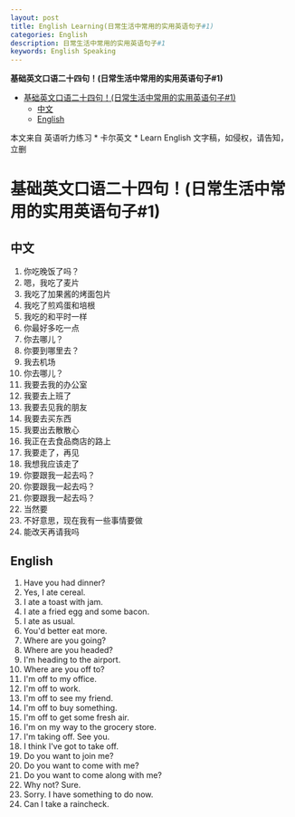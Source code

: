 ```yaml
---
layout: post
title: English Learning(日常生活中常用的实用英语句子#1)
categories: English
description: 日常生活中常用的实用英语句子#1
keywords: English Speaking
---
```


<!-- START doctoc generated TOC please keep comment here to allow auto update -->
<!-- DON'T EDIT THIS SECTION, INSTEAD RE-RUN doctoc TO UPDATE -->
**基础英文口语二十四句！(日常生活中常用的实用英语句子#1)**

- [基础英文口语二十四句！(日常生活中常用的实用英语句子#1)](#%E5%9F%BA%E7%A1%80%E8%8B%B1%E6%96%87%E5%8F%A3%E8%AF%AD%E4%BA%8C%E5%8D%81%E5%9B%9B%E5%8F%A5%E6%97%A5%E5%B8%B8%E7%94%9F%E6%B4%BB%E4%B8%AD%E5%B8%B8%E7%94%A8%E7%9A%84%E5%AE%9E%E7%94%A8%E8%8B%B1%E8%AF%AD%E5%8F%A5%E5%AD%901)
  - [中文](#%E4%B8%AD%E6%96%87)
  - [English](#english)

<!-- END doctoc generated TOC please keep comment here to allow auto update -->

本文来自 英语听力练习 * 卡尔英文 * Learn English 文字稿，如侵权，请告知，立删
# 基础英文口语二十四句！(日常生活中常用的实用英语句子#1)

## 中文
1. 你吃晚饭了吗？
2. 嗯，我吃了麦片
3. 我吃了加果酱的烤面包片
4. 我吃了煎鸡蛋和培根
5. 我吃的和平时一样
6. 你最好多吃一点
7. 你去哪儿？
8. 你要到哪里去？
9. 我去机场
10. 你去哪儿？
11. 我要去我的办公室
12. 我要去上班了
13. 我要去见我的朋友
14. 我要去买东西
15. 我要出去散散心
16. 我正在去食品商店的路上
17. 我要走了，再见
18. 我想我应该走了
19. 你要跟我一起去吗？
20. 你要跟我一起去吗？
21. 你要跟我一起去吗？
22. 当然要
23. 不好意思，现在我有一些事情要做
24. 能改天再请我吗

## English
1. Have you had dinner?
2. Yes, I ate cereal.
3. I ate a toast with jam.
4. I ate a fried egg and some bacon.
5. I ate as usual.
6. You'd better eat more.
7. Where are you going?
8. Where are you headed?
9. I'm heading to the airport.
10. Where are you off to?
11. I'm off to my office.
12. I'm off to work.
13. I'm off to see my friend.
14. I'm off to buy something.
15. I'm off to get some fresh air.
16. I'm on my way to the grocery store.
17. I'm taking off. See you.
18. I think I've got to take off.
19. Do you want to join me?
20. Do you want to come with me?
21. Do you want to come along with me?
22. Why not? Sure.
23. Sorry. I have something to do now.
24. Can I take a raincheck.

